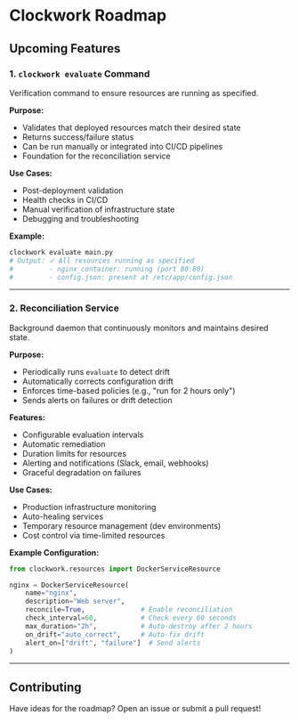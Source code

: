 # Clockwork Roadmap

## Upcoming Features

### 1. `clockwork evaluate` Command
Verification command to ensure resources are running as specified.

**Purpose:**
- Validates that deployed resources match their desired state
- Returns success/failure status
- Can be run manually or integrated into CI/CD pipelines
- Foundation for the reconciliation service

**Use Cases:**
- Post-deployment validation
- Health checks in CI/CD
- Manual verification of infrastructure state
- Debugging and troubleshooting

**Example:**
```bash
clockwork evaluate main.py
# Output: ✓ All resources running as specified
#         - nginx_container: running (port 80:80)
#         - config.json: present at /etc/app/config.json
```

---

### 2. Reconciliation Service
Background daemon that continuously monitors and maintains desired state.

**Purpose:**
- Periodically runs `evaluate` to detect drift
- Automatically corrects configuration drift
- Enforces time-based policies (e.g., "run for 2 hours only")
- Sends alerts on failures or drift detection

**Features:**
- Configurable evaluation intervals
- Automatic remediation
- Duration limits for resources
- Alerting and notifications (Slack, email, webhooks)
- Graceful degradation on failures

**Use Cases:**
- Production infrastructure monitoring
- Auto-healing services
- Temporary resource management (dev environments)
- Cost control via time-limited resources

**Example Configuration:**
```python
from clockwork.resources import DockerServiceResource

nginx = DockerServiceResource(
    name="nginx",
    description="Web server",
    reconcile=True,              # Enable reconciliation
    check_interval=60,           # Check every 60 seconds
    max_duration="2h",           # Auto-destroy after 2 hours
    on_drift="auto_correct",     # Auto-fix drift
    alert_on=["drift", "failure"]  # Send alerts
)
```

---

## Contributing

Have ideas for the roadmap? Open an issue or submit a pull request!
